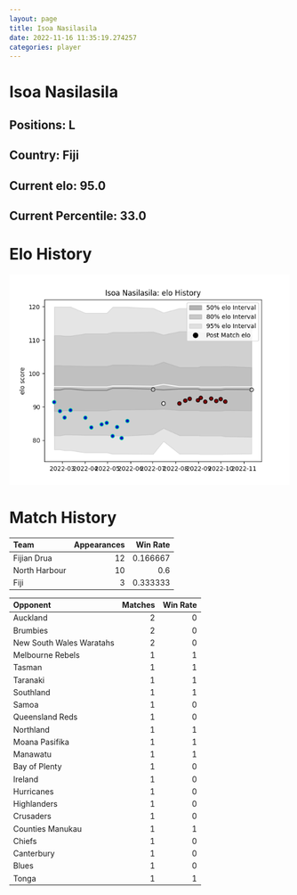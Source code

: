 ```yaml
---  
layout: page  
title: Isoa Nasilasila  
date: 2022-11-16 11:35:19.274257  
categories: player  
---
```

# Isoa Nasilasila

## Positions: L

## Country: Fiji

## Current elo: 95.0

## Current Percentile: 33.0

# Elo History


![elo history](history_IsoaNasilasila.png)
# Match History


| Team          |   Appearances |   Win Rate |
|:--------------|--------------:|-----------:|
| Fijian Drua   |            12 |   0.166667 |
| North Harbour |            10 |   0.6      |
| Fiji          |             3 |   0.333333 |

| Opponent                 |   Matches |   Win Rate |
|:-------------------------|----------:|-----------:|
| Auckland                 |         2 |          0 |
| Brumbies                 |         2 |          0 |
| New South Wales Waratahs |         2 |          0 |
| Melbourne Rebels         |         1 |          1 |
| Tasman                   |         1 |          1 |
| Taranaki                 |         1 |          1 |
| Southland                |         1 |          1 |
| Samoa                    |         1 |          0 |
| Queensland Reds          |         1 |          0 |
| Northland                |         1 |          1 |
| Moana Pasifika           |         1 |          1 |
| Manawatu                 |         1 |          1 |
| Bay of Plenty            |         1 |          0 |
| Ireland                  |         1 |          0 |
| Hurricanes               |         1 |          0 |
| Highlanders              |         1 |          0 |
| Crusaders                |         1 |          0 |
| Counties Manukau         |         1 |          1 |
| Chiefs                   |         1 |          0 |
| Canterbury               |         1 |          0 |
| Blues                    |         1 |          0 |
| Tonga                    |         1 |          1 |